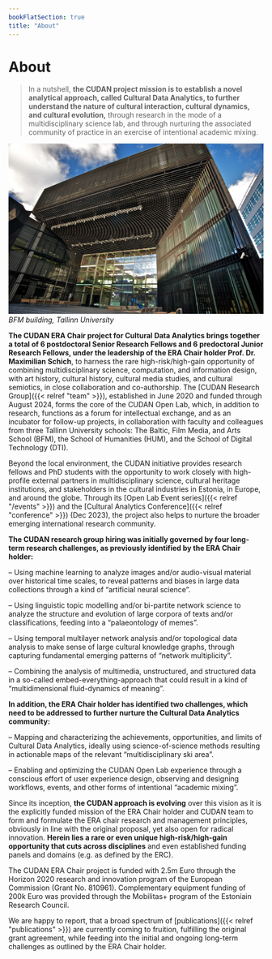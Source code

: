 ```yaml
---
bookFlatSection: true
title: "About"
---
```

About
==  

> In a nutshell, **the CUDAN project mission is to establish a novel analytical approach, called Cultural Data Analytics, to further understand the nature of cultural interaction, cultural dynamics, and cultural evolution,** through research in the mode of a multidisciplinary science lab, and through nurturing the associated community of practice in an exercise of intentional academic mixing.  

![BFM, Tallinn University (image)](/img/28084978075_bf8b497648_o.jpg "BFM, Tallinn University (image)")
*BFM building, Tallinn University*

**The CUDAN ERA Chair project for Cultural Data Analytics brings together a total of 6 postdoctoral Senior Research Fellows and 6 predoctoral Junior Research Fellows, under the leadership of the ERA Chair holder Prof. Dr. Maximilian Schich**, to harness the rare high-risk/high-gain opportunity of combining multidisciplinary science, computation, and information design, with art history, cultural history, cultural media studies, and cultural semiotics, in close collaboration and co-authorship. The [CUDAN Research Group]({{< relref "team" >}}), established in June 2020 and funded through August 2024, forms the core of the CUDAN Open Lab, which, in addition to research, functions as a forum for intellectual exchange, and as an incubator for follow-up projects, in collaboration with faculty and colleagues from three Tallinn University schools: The Baltic, Film Media, and Arts School (BFM), the School of Humanities (HUM), and the School of Digital Technology (DTI).

Beyond the local environment, the CUDAN initiative provides research fellows and PhD students with the opportunity to work closely with high-profile external partners in multidisciplinary science, cultural heritage institutions, and stakeholders in the cultural industries in Estonia, in Europe, and around the globe. Through its [Open Lab Event series]({{< relref "/events" >}}) and the [Cultural Analytics Conference]({{< relref "conference" >}}) (Dec 2023), the project also helps to nurture the broader emerging international research community.  

**The CUDAN research group hiring was initially governed by four long-term research challenges, as previously identified by the ERA Chair holder:**  

– Using machine learning to analyze images and/or audio-visual material over historical time scales, to reveal patterns and biases in large data collections through a kind of “artificial neural science”.  

– Using linguistic topic modelling and/or bi-partite network science to analyze the structure and evolution of large corpora of texts and/or classifications, feeding into a “palaeontology of memes”.  

– Using temporal multilayer network analysis and/or topological data analysis to make sense of large cultural knowledge graphs, through capturing fundamental emerging patterns of “network multiplicity”.  

– Combining the analysis of multimedia, unstructured, and structured data in a so-called embed-everything-approach that could result in a kind of “multidimensional fluid-dynamics of meaning”.  

**In addition, the ERA Chair holder has identified two challenges, which need to be addressed to further nurture the Cultural Data Analytics community:**  

– Mapping and characterizing the achievements, opportunities, and limits of Cultural Data Analytics, ideally using science-of-science methods resulting in actionable maps of the relevant “multidisciplinary ski area”.  

– Enabling and optimizing the CUDAN Open Lab experience through a conscious effort of user experience design, observing and designing workflows, events, and other forms of intentional “academic mixing”.  

Since its inception, **the CUDAN approach is evolving** over this vision as it is the explicitly funded mission of the ERA Chair holder and CUDAN team to form and formulate the ERA chair research and management principles, obviously in line with the original proposal, yet also open for radical innovation. **Herein lies a rare or even unique high-risk/high-gain opportunity that cuts across disciplines** and even established funding panels and domains (e.g. as defined by the ERC).

The CUDAN ERA Chair project is funded with 2.5m Euro through the Horizon 2020 research and innovation program of the European Commission (Grant No. 810961). Complementary equipment funding of 200k Euro was provided through the Mobilitas+ program of the Estoniain Research Council. 

We are happy to report, that a broad spectrum of [publications]({{< relref "publications" >}}) are currently coming to fruition, fulfilling the original grant agreement, while feeding into the initial and ongoing long-term challenges as outlined by the ERA Chair holder.


